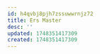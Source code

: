 ```yaml
---
id: h4qvbj8pjh7zssuwwrnjz72
title: Ers Master
desc: ''
updated: 1748351417309
created: 1748351417309
---
```



